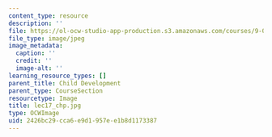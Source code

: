 ```yaml
---
content_type: resource
description: ''
file: https://ol-ocw-studio-app-production.s3.amazonaws.com/courses/9-00sc-introduction-to-psychology-fall-2011/2426bc29cca6e9d1957ee1b8d1173387_lec17_chp.jpg
file_type: image/jpeg
image_metadata:
  caption: ''
  credit: ''
  image-alt: ''
learning_resource_types: []
parent_title: Child Development
parent_type: CourseSection
resourcetype: Image
title: lec17_chp.jpg
type: OCWImage
uid: 2426bc29-cca6-e9d1-957e-e1b8d1173387
---
```

